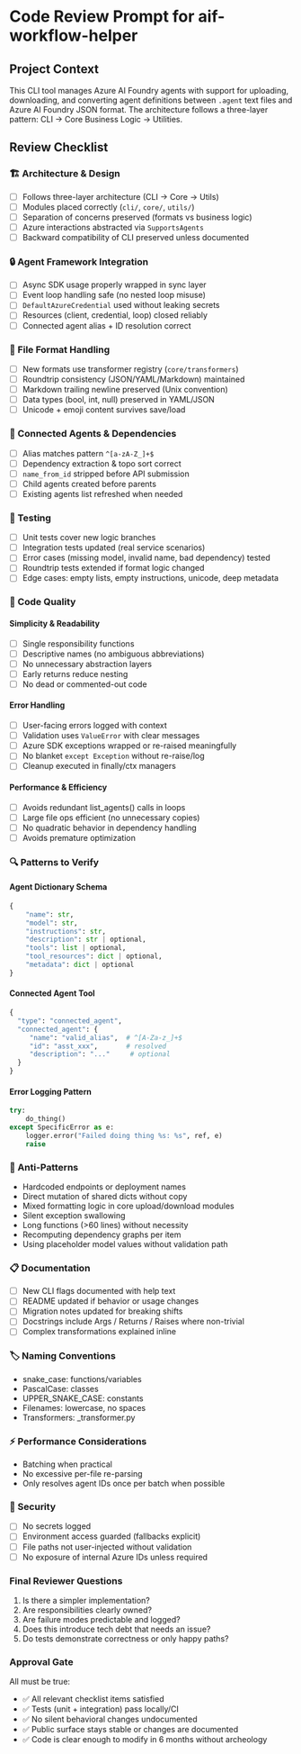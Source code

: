 # Code Review Prompt for aif-workflow-helper

## Project Context

This CLI tool manages Azure AI Foundry agents with support for uploading, downloading, and converting agent definitions between `.agent` text files and Azure AI Foundry JSON format. The architecture follows a three-layer pattern: CLI → Core Business Logic → Utilities.

## Review Checklist

### 🏗️ Architecture & Design

- [ ] Follows three-layer architecture (CLI → Core → Utils)
- [ ] Modules placed correctly (`cli/`, `core/`, `utils/`)
- [ ] Separation of concerns preserved (formats vs business logic)
- [ ] Azure interactions abstracted via `SupportsAgents`
- [ ] Backward compatibility of CLI preserved unless documented

### 🔒 Agent Framework Integration

- [ ] Async SDK usage properly wrapped in sync layer
- [ ] Event loop handling safe (no nested loop misuse)
- [ ] `DefaultAzureCredential` used without leaking secrets
- [ ] Resources (client, credential, loop) closed reliably
- [ ] Connected agent alias + ID resolution correct

### 📁 File Format Handling

- [ ] New formats use transformer registry (`core/transformers`)
- [ ] Roundtrip consistency (JSON/YAML/Markdown) maintained
- [ ] Markdown trailing newline preserved (Unix convention)
- [ ] Data types (bool, int, null) preserved in YAML/JSON
- [ ] Unicode + emoji content survives save/load

### 🔗 Connected Agents & Dependencies

- [ ] Alias matches pattern `^[a-zA-Z_]+$`
- [ ] Dependency extraction & topo sort correct
- [ ] `name_from_id` stripped before API submission
- [ ] Child agents created before parents
- [ ] Existing agents list refreshed when needed

### 🧪 Testing

- [ ] Unit tests cover new logic branches
- [ ] Integration tests updated (real service scenarios)
- [ ] Error cases (missing model, invalid name, bad dependency) tested
- [ ] Roundtrip tests extended if format logic changed
- [ ] Edge cases: empty lists, empty instructions, unicode, deep metadata

### 📝 Code Quality

#### Simplicity & Readability
- [ ] Single responsibility functions
- [ ] Descriptive names (no ambiguous abbreviations)
- [ ] No unnecessary abstraction layers
- [ ] Early returns reduce nesting
- [ ] No dead or commented-out code

#### Error Handling
- [ ] User-facing errors logged with context
- [ ] Validation uses `ValueError` with clear messages
- [ ] Azure SDK exceptions wrapped or re-raised meaningfully
- [ ] No blanket `except Exception` without re-raise/log
- [ ] Cleanup executed in finally/ctx managers

#### Performance & Efficiency
- [ ] Avoids redundant list_agents() calls in loops
- [ ] Large file ops efficient (no unnecessary copies)
- [ ] No quadratic behavior in dependency handling
- [ ] Avoids premature optimization

### 🔍 Patterns to Verify

#### Agent Dictionary Schema
```python
{
    "name": str,
    "model": str,
    "instructions": str,
    "description": str | optional,
    "tools": list | optional,
    "tool_resources": dict | optional,
    "metadata": dict | optional
}
```

#### Connected Agent Tool
```python
{
  "type": "connected_agent",
  "connected_agent": {
     "name": "valid_alias",  # ^[A-Za-z_]+$
     "id": "asst_xxx",       # resolved
     "description": "..."     # optional
  }
}
```

#### Error Logging Pattern
```python
try:
    do_thing()
except SpecificError as e:
    logger.error("Failed doing thing %s: %s", ref, e)
    raise
```

### 🚫 Anti-Patterns

- Hardcoded endpoints or deployment names
- Direct mutation of shared dicts without copy
- Mixed formatting logic in core upload/download modules
- Silent exception swallowing
- Long functions (>60 lines) without necessity
- Recomputing dependency graphs per item
- Using placeholder model values without validation path

### 📋 Documentation

- [ ] New CLI flags documented with help text
- [ ] README updated if behavior or usage changes
- [ ] Migration notes updated for breaking shifts
- [ ] Docstrings include Args / Returns / Raises where non-trivial
- [ ] Complex transformations explained inline

### 🏷️ Naming Conventions

- snake_case: functions/variables
- PascalCase: classes
- UPPER_SNAKE_CASE: constants
- Filenames: lowercase, no spaces
- Transformers: <format>_transformer.py

### ⚡ Performance Considerations

- Batching when practical
- No excessive per-file re-parsing
- Only resolves agent IDs once per batch when possible

### 🔐 Security

- [ ] No secrets logged
- [ ] Environment access guarded (fallbacks explicit)
- [ ] File paths not user-injected without validation
- [ ] No exposure of internal Azure IDs unless required

### Final Reviewer Questions

1. Is there a simpler implementation?  
2. Are responsibilities clearly owned?  
3. Are failure modes predictable and logged?  
4. Does this introduce tech debt that needs an issue?  
5. Do tests demonstrate correctness or only happy paths?

### Approval Gate

All must be true:
- ✅ All relevant checklist items satisfied
- ✅ Tests (unit + integration) pass locally/CI
- ✅ No silent behavioral changes undocumented
- ✅ Public surface stays stable or changes are documented
- ✅ Code is clear enough to modify in 6 months without archeology


